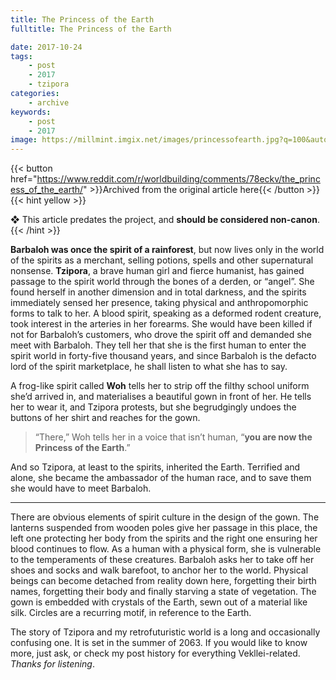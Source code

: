 ```yaml
---
title: The Princess of the Earth
fulltitle: The Princess of the Earth

date: 2017-10-24
tags:
    - post
    - 2017
    - tzipora
categories:
    - archive
keywords:
    - post
    - 2017
image: https://millmint.imgix.net/images/princessofearth.jpg?q=100&auto=format
---
```

{{< button href="https://www.reddit.com/r/worldbuilding/comments/78eckv/the_princess_of_the_earth/" >}}Archived from the original article here{{< /button >}}
{{< hint yellow >}}

❖ This article predates the project, and **should be considered non-canon**.
{{< /hint >}}

**Barbaloh was once the spirit of a rainforest**, but now lives only in the world of the spirits as a merchant, selling potions, spells and other supernatural nonsense. **Tzipora**, a brave human girl and fierce humanist, has gained passage to the spirit world through the bones of a derden, or “angel”. She found herself in another dimension and in total darkness, and the spirits immediately sensed her presence, taking physical and anthropomorphic forms to talk to her. A blood spirit, speaking as a deformed rodent creature, took interest in the arteries in her forearms. She would have been killed if not for Barbaloh’s customers, who drove the spirit off and demanded she meet with Barbaloh. They tell her that she is the first human to enter the spirit world in forty-five thousand years, and since Barbaloh is the defacto lord of the spirit marketplace, he shall listen to what she has to say.

A frog-like spirit called **Woh** tells her to strip off the filthy school uniform she’d arrived in, and materialises a beautiful gown in front of her. He tells her to wear it, and Tzipora protests, but she begrudgingly undoes the buttons of her shirt and reaches for the gown.

>“There,” Woh tells her in a voice that isn’t human, “**you are now the Princess of the Earth**.”

And so Tzipora, at least to the spirits, inherited the Earth. Terrified and alone, she became the ambassador of the human race, and to save them she would have to meet Barbaloh.

*****

There are obvious elements of spirit culture in the design of the gown. The lanterns suspended from wooden poles give her passage in this place, the left one protecting her body from the spirits and the right one ensuring her blood continues to flow. As a human with a physical form, she is vulnerable to the temperaments of these creatures. Barbaloh asks her to take off her shoes and socks and walk barefoot, to anchor her to the world. Physical beings can become detached from reality down here, forgetting their birth names, forgetting their body and finally starving a state of vegetation. The gown is embedded with crystals of the Earth, sewn out of a material like silk. Circles are a recurring motif, in reference to the Earth.

The story of Tzipora and my retrofuturistic world is a long and occasionally confusing one. It is set in the summer of 2063. If you would like to know more, just ask, or check my post history for everything Vekllei-related. *Thanks for listening*.
